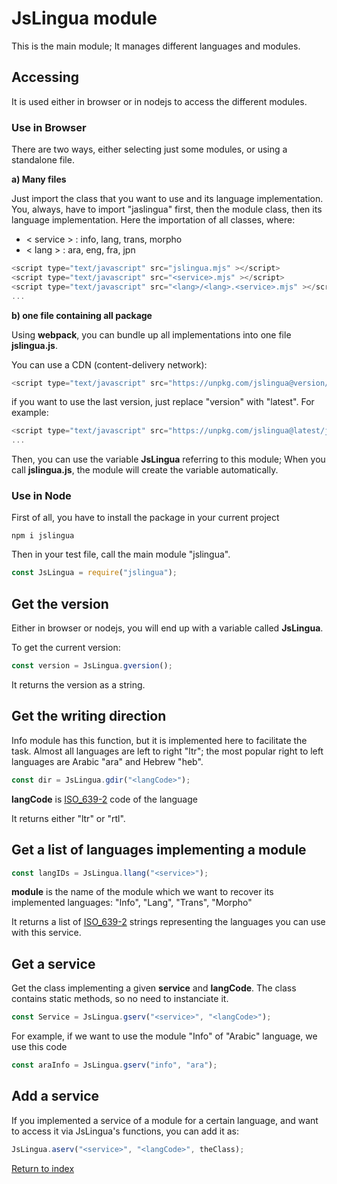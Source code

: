 # JsLingua module

This is the main module; It manages different languages and modules.

## Accessing

It is used either in browser or in nodejs to access the different modules.

### Use in Browser

There are two ways, either selecting just some modules, or using a standalone file.

**a) Many files**

Just import the class that you want to use and its language implementation.
You, always, have to import "jaslingua" first, then the module class, then its language implementation.
Here the importation of all classes, where:
- < service > : info, lang, trans, morpho
- < lang > : ara, eng, fra, jpn

```javascript
<script type="text/javascript" src="jslingua.mjs" ></script>
<script type="text/javascript" src="<service>.mjs" ></script>
<script type="text/javascript" src="<lang>/<lang>.<service>.mjs" ></script>
...
```

**b) one file containing all package**

Using **webpack**, you can bundle up all implementations into one file **jslingua.js**.

You can use a CDN (content-delivery network):

```javascript
<script type="text/javascript" src="https://unpkg.com/jslingua@version/file" ></script>
```

if you want to use the last version, just replace "version" with "latest".
For example:

```javascript
<script type="text/javascript" src="https://unpkg.com/jslingua@latest/jslingua.min.js" ></script>
...
```

Then, you can use the variable **JsLingua** referring to this module;
When you call **jslingua.js**, the module will create the variable automatically.

### Use in Node

First of all, you have to install the package in your current project

```
npm i jslingua
```

Then in your test file, call the main module "jslingua".

```javascript
const JsLingua = require("jslingua");
```

## Get the version

Either in browser or nodejs, you will end up with a variable called **JsLingua**.

To get the current version:

```javascript
const version = JsLingua.gversion();
```

It returns the version as a string.

## Get the writing direction

Info module has this function, but it is implemented here to facilitate the task.
Almost all languages are left to right "ltr"; the most popular right to left languages are Arabic "ara" and Hebrew "heb".

```javascript
const dir = JsLingua.gdir("<langCode>");
```

**langCode** is  [ISO_639-2](https://www.loc.gov/standards/iso639-2/php/code_list.php) code of the language

It returns either "ltr" or "rtl".

## Get a list of languages implementing a module

```javascript
const langIDs = JsLingua.llang("<service>");
```

**module** is the name of the module which we want to recover its implemented languages: "Info", "Lang", "Trans", "Morpho"

It returns a list of [ISO_639-2](https://www.loc.gov/standards/iso639-2/php/code_list.php) strings representing the languages you can use with this service.

## Get a service

Get the class implementing a given **service** and **langCode**.
The class contains static methods, so no need to instanciate it.

```javascript
const Service = JsLingua.gserv("<service>", "<langCode>");
```

For example, if we want to use the module "Info" of "Arabic" language, we use this code

```javascript
const araInfo = JsLingua.gserv("info", "ara");
```

## Add a service

If you implemented a service of a module for a certain language, and want to access it via JsLingua's functions, you can add it as:

```javascript
JsLingua.aserv("<service>", "<langCode>", theClass);
```


[Return to index](./index.md)
